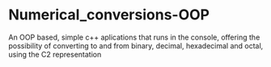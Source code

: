# Numerical_conversions-OOP
An OOP based, simple c++ aplications that runs in the console, offering the possibility of converting to and from binary, decimal, hexadecimal and octal, using the C2 representation
